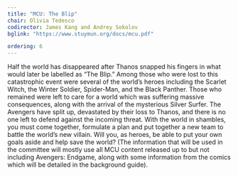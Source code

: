 ```yaml
---
title: "MCU: The Blip"
chair: Olivia Tedesco
codirector: James Kang and Andrey Sokolov
bglink: "https://www.stuymun.org/docs/mcu.pdf"

ordering: 6
---
```

Half the world has disappeared after Thanos snapped his fingers in what would later be labelled as “The Blip.” Among those who were lost to this catastrophic event were several of the world’s heroes including the Scarlet Witch, the Winter Soldier, Spider-Man, and the Black Panther. Those who remained were left to care for a world which was suffering massive consequences, along with the arrival of the mysterious Silver Surfer. The Avengers have split up, devastated by their loss to Thanos, and there is no one left to defend against the incoming threat. With the world in shambles, you must come together, formulate a plan and put together a new team to battle the world’s new villain. Will you, as heroes, be able to put your own goals aside and help save the world? (The information that will be used in the committee will mostly use all MCU content released up to but not including Avengers: Endgame, along with some information from the comics which will be detailed in the background guide).
